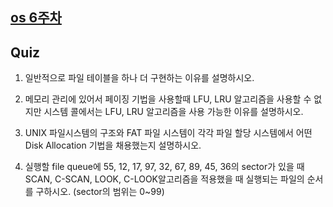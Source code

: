[os 6주차](https://broadleaf-meadow-afa.notion.site/OS-6-1a05dda05b8d8006a230f3dd4a25b1b7?pvs=4)
---
## Quiz
1. 일반적으로 파일 테이블을 하나 더 구현하는 이유를 설명하시오.

2. 메모리 관리에 있어서 페이징 기법을 사용할때 LFU, LRU 알고리즘을 사용할 수 없지만 시스템 콜에서는 LFU, LRU 알고리즘을 사용 가능한 이유를 설명하시오. 

3. UNIX 파일시스템의 구조와 FAT 파일 시스템이 각각 파일 할당 시스템에서 어떤 Disk Allocation 기법을 채용했는지 설명하시오.

4. 실행할 file queue에  55, 12, 17, 97, 32, 67, 89, 45, 36의 sector가 있을 때 SCAN, C-SCAN, LOOK, C-LOOK알고리즘을 적용했을 때 실행되는 파일의 순서를 구하시오. (sector의 범위는 0~99)
